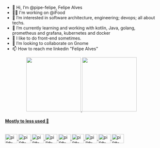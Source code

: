 - 👋 Hi, I’m @pipe-felipe, Felipe Alves
- 👨‍💻 I'm working on @iFood
- 👀 I’m interested in software architecture, engineering; devops; all about techs.
- 🌱 I’m currently learning and working with kotlin, Java, golang, prometheus and grafana, kubernetes and docker
- 👀 I like to do front-end sometimes.
- 💞️ I’m looking to collaborate on Gnome
- 📫 How to reach me linkedin "Felipe Alves"

<!---
pipe-felipe/pipe-felipe is a ✨ special ✨ repository because its `README.md` (this file) appears on your GitHub profile.
You can click the Preview link to take a look at your changes.
--->

<div align="center">
  <a href="https://github.com/pipe-felipe">
  <img height="180em" src="https://github-readme-stats.vercel.app/api?username=pipe-felipe&show_icons=true&theme=gruvbox&include_all_commits=true&count_private=true"/>
  <img height="180em" src="https://github-readme-stats.vercel.app/api/top-langs/?username=pipe-felipe&layout=compact&langs_count=7&theme=gruvbox"/>
</div>

<h4>Mostly to less used 💞️</h4>

<div style="display: inline_block"><br>
    <img align="center" alt="pipe-felipe-Graphana" height="30" width="40" src="https://cdn.jsdelivr.net/gh/devicons/devicon/icons/linux/linux-original.svg">
    <img align="center" alt="pipe-felipe-kotlin" height="30" width="40" src="https://cdn.jsdelivr.net/gh/devicons/devicon/icons/kotlin/kotlin-original.svg">
    <img align="center" alt="pipe-felipe-Go" height="30" width="40" src="https://cdn.jsdelivr.net/gh/devicons/devicon/icons/go/go-original.svg">
    <img align="center" alt="pipe-felipe-Java" height="30" width="40" src="https://cdn.jsdelivr.net/gh/devicons/devicon/icons/java/java-original.svg">
    <img align="center" alt="pipe-felipe-Kubernetes" height="30" width="40" src="https://cdn.jsdelivr.net/gh/devicons/devicon/icons/kubernetes/kubernetes-plain.svg">
    <img align="center" alt="pipe-felipe-Docker" height="30" width="40" src="https://cdn.jsdelivr.net/gh/devicons/devicon/icons/docker/docker-original.svg">
    <img align="center" alt="pipe-felipe-Prometheus" height="30" width="40" src="https://cdn.jsdelivr.net/gh/devicons/devicon/icons/prometheus/prometheus-original.svg">
    <img align="center" alt="pipe-felipe-Graphana" height="30" width="40" src="https://cdn.jsdelivr.net/gh/devicons/devicon/icons/grafana/grafana-original.svg">
    <img align="center" alt="pipe-felipe-Graphana" height="30" width="40" src="https://cdn.jsdelivr.net/gh/devicons/devicon/icons/python/python-original.svg">

</div>

##
